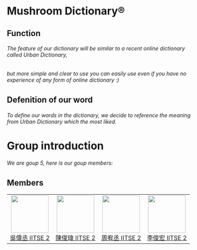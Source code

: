 # Mushroom Dictionary®
## Function 
###### The feature of our dictionary will be similar to a recent online dictionary called Urban Dictionary,
###### but more simple and clear to use you can easily use even if you have no experience of any form of online dictionary :)

## Defenition of our word 
###### To define our words in the dictionary, we decide to reference the meaning from Urban Dictionary which the most liked.
# Group introduction 
###### We are goup 5, here is our goup members: 
## Members


<table>
  <tr>
    <td align="center"><a href=https://github.com/nico12313 title="homepage"><img src="https://i.imgur.com/5zMmeUf.jpg" width="100px;"><br>吳偉丞   IITSE 2 </a><br></td>
    <td align="center"><a href=https://github.com/junweichen1999 title="homepage"><img src="https://scontent-tpe1-1.xx.fbcdn.net/v/t1.0-1/p160x160/12642840_1832138107013071_3944121681878206888_n.jpg?_nc_cat=110&_nc_ht=scontent-tpe1-1.xx&oh=3136a9b374db70c47b59d0530d9212a8&oe=5D943B6F" width="100px;"><br>陳俊瑋   IITSE 2 </a><br></td>
    <td align="center"><a href=https://github.com/Daniel871210 title="homepage"><img src="https://i.imgur.com/hIUsld0.jpg?_nc_cat=107&_nc_ht=scontent.ftpe8-3.fna&oh=4891cb9f88e843d04d1bf8f19717fadb&oe=5D7D78D9" width="100px;"><br>周宥丞   IITSE 2 </a><br></td>
    <td align="center"><a href=https://github.com/gerrardmas title="homepage"><img src="https://instagram.ftpe8-1.fna.fbcdn.net/vp/d9f4bacffd97545e88baba8538a5aeb2/5D8C262A/t51.2885-19/s320x320/60717386_2374968056119904_4132603801200754688_n.jpg?_nc_ht=instagram.ftpe8-1.fna.fbcdn.net" width="100px;"><br> 李俊宏   IITSE 2  </a><br></td>
  </tr>
</table>
